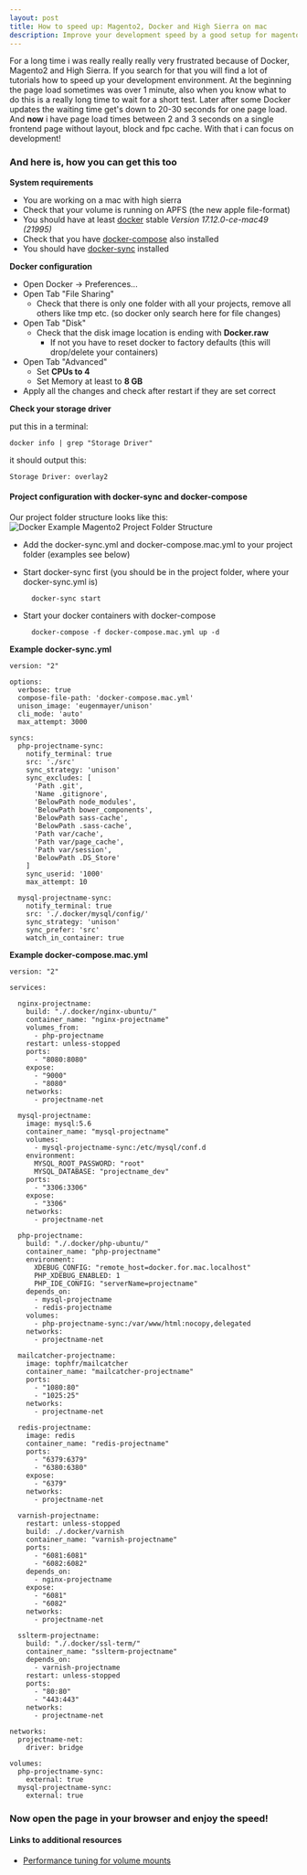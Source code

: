 ```yaml
---
layout: post
title: How to speed up: Magento2, Docker and High Sierra on mac
description: Improve your development speed by a good setup for magento2!
---
```

For a long time i was really really really very frustrated because of Docker, Magento2 and High Sierra.
If you search for that you will find a lot of tutorials how to speed up your development environment. 
At the beginning the page load sometimes was over 1 minute, also when you know what to do this is a really
long time to wait for a short test. Later after some Docker updates the waiting time get's down to 20-30 seconds
for one page load. And **now** i have page load times between 2 and 3 seconds on a single frontend page without
layout, block and fpc cache. With that i can focus on development!

### And here is, how you can get this too

**System requirements**
* You are working on a mac with high sierra
* Check that your volume is running on APFS (the new apple file-format)
* You should have at least [docker](hhttps://store.docker.com/editions/community/docker-ce-desktop-mac) stable *Version 17.12.0-ce-mac49 (21995)*
* Check that you have [docker-compose](https://docs.docker.com/compose/install/) also installed
* You should have [docker-sync](http://docker-sync.io/) installed

**Docker configuration**
* Open Docker -> Preferences...
* Open Tab "File Sharing"
    * Check that there is only one folder with all your projects, remove all others like tmp etc. 
    (so docker only search here for file changes)
* Open Tab "Disk"
    * Check that the disk image location is ending with **Docker.raw**
        * If not you have to reset docker to factory defaults 
        (this will drop/delete your containers)
* Open Tab "Advanced"
    * Set **CPUs to 4**
    * Set Memory at least to **8 GB**
* Apply all the changes and check after restart if they are set correct

**Check your storage driver**

put this in a terminal:
    
    docker info | grep "Storage Driver"

it should output this: 

    Storage Driver: overlay2

#### Project configuration with docker-sync and docker-compose

Our project folder structure looks like this:
![Docker Example Magento2 Project Folder Structure](https://raw.githubusercontent.com/bjoern-flagbit/brocksinet.github.io/afce34c161d4574b59cb21eecdfd3fa1ddb58787/images/_posts/docker/project-folder-structure.png "Docker Example Magento2 Project Folder Structure")

* Add the docker-sync.yml and docker-compose.mac.yml to your project folder (examples see below)
* Start docker-sync first (you should be in the project folder, where your docker-sync.yml is)

    	docker-sync start
    	
* Start your docker containers with docker-compose

    	docker-compose -f docker-compose.mac.yml up -d 
    	
**Example docker-sync.yml**

	version: "2"
    
    options:
      verbose: true
      compose-file-path: 'docker-compose.mac.yml'
      unison_image: 'eugenmayer/unison'
      cli_mode: 'auto'
      max_attempt: 3000
    
    syncs:
      php-projectname-sync:
        notify_terminal: true
        src: './src'
        sync_strategy: 'unison'
        sync_excludes: [
          'Path .git',
          'Name .gitignore',
          'BelowPath node_modules',
          'BelowPath bower_components',
          'BelowPath sass-cache',
          'BelowPath .sass-cache',
          'Path var/cache',
          'Path var/page_cache',
          'Path var/session',
          'BelowPath .DS_Store'
        ]
        sync_userid: '1000'
        max_attempt: 10
    
      mysql-projectname-sync:
        notify_terminal: true
        src: './.docker/mysql/config/'
        sync_strategy: 'unison'
        sync_prefer: 'src'
        watch_in_container: true
	
**Example docker-compose.mac.yml**

	version: "2"
    
    services:
    
      nginx-projectname:
        build: "./.docker/nginx-ubuntu/"
        container_name: "nginx-projectname"
        volumes_from:
          - php-projectname
        restart: unless-stopped
        ports:
          - "8080:8080"
        expose:
          - "9000"
          - "8080"
        networks:
          - projectname-net
    
      mysql-projectname:
        image: mysql:5.6
        container_name: "mysql-projectname"
        volumes:
          - mysql-projectname-sync:/etc/mysql/conf.d
        environment:
          MYSQL_ROOT_PASSWORD: "root"
          MYSQL_DATABASE: "projectname_dev"
        ports:
          - "3306:3306"
        expose:
          - "3306"
        networks:
          - projectname-net
    
      php-projectname:
        build: "./.docker/php-ubuntu/"
        container_name: "php-projectname"
        environment:
          XDEBUG_CONFIG: "remote_host=docker.for.mac.localhost"
          PHP_XDEBUG_ENABLED: 1
          PHP_IDE_CONFIG: "serverName=projectname"
        depends_on:
          - mysql-projectname
          - redis-projectname
        volumes:
          - php-projectname-sync:/var/www/html:nocopy,delegated
        networks:
          - projectname-net
    
      mailcatcher-projectname:
        image: tophfr/mailcatcher
        container_name: "mailcatcher-projectname"
        ports:
          - "1080:80"
          - "1025:25"
        networks:
          - projectname-net
    
      redis-projectname:
        image: redis
        container_name: "redis-projectname"
        ports:
          - "6379:6379"
          - "6380:6380"
        expose:
          - "6379"
        networks:
          - projectname-net
    
      varnish-projectname:
        restart: unless-stopped
        build: ./.docker/varnish
        container_name: "varnish-projectname"
        ports:
          - "6081:6081"
          - "6082:6082"
        depends_on:
          - nginx-projectname
        expose:
          - "6081"
          - "6082"
        networks:
          - projectname-net
    
      sslterm-projectname:
        build: "./.docker/ssl-term/"
        container_name: "sslterm-projectname"
        depends_on:
          - varnish-projectname
        restart: unless-stopped
        ports:
          - "80:80"
          - "443:443"
        networks:
          - projectname-net
    
    networks:
      projectname-net:
        driver: bridge
    
    volumes:
      php-projectname-sync:
        external: true
      mysql-projectname-sync:
        external: true

### Now open the page in your browser and enjoy the speed!

#### Links to additional resources
* [Performance tuning for volume mounts](https://docs.docker.com/docker-for-mac/osxfs-caching/)
